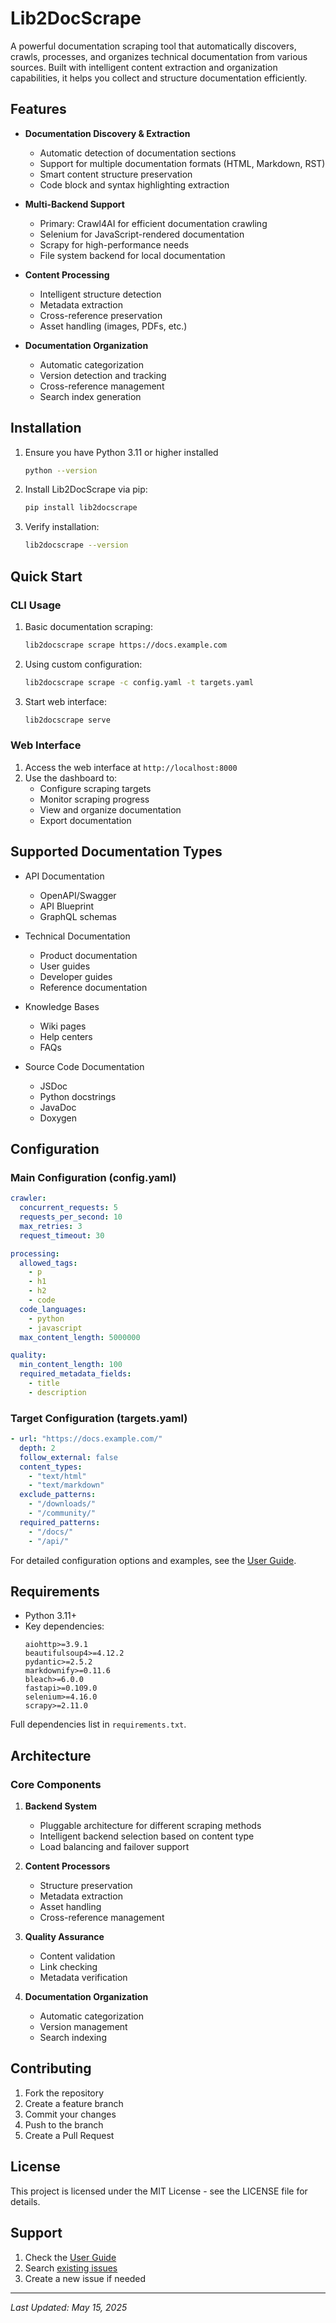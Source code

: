# Lib2DocScrape

A powerful documentation scraping tool that automatically discovers, crawls, processes, and organizes technical documentation from various sources. Built with intelligent content extraction and organization capabilities, it helps you collect and structure documentation efficiently.

## Features

- **Documentation Discovery & Extraction**
  - Automatic detection of documentation sections
  - Support for multiple documentation formats (HTML, Markdown, RST)
  - Smart content structure preservation
  - Code block and syntax highlighting extraction

- **Multi-Backend Support**
  - Primary: Crawl4AI for efficient documentation crawling
  - Selenium for JavaScript-rendered documentation
  - Scrapy for high-performance needs
  - File system backend for local documentation

- **Content Processing**
  - Intelligent structure detection
  - Metadata extraction
  - Cross-reference preservation
  - Asset handling (images, PDFs, etc.)

- **Documentation Organization**
  - Automatic categorization
  - Version detection and tracking
  - Cross-reference management
  - Search index generation

## Installation

1. Ensure you have Python 3.11 or higher installed
   ```bash
   python --version
   ```

2. Install Lib2DocScrape via pip:
   ```bash
   pip install lib2docscrape
   ```

3. Verify installation:
   ```bash
   lib2docscrape --version
   ```

## Quick Start

### CLI Usage

1. Basic documentation scraping:
   ```bash
   lib2docscrape scrape https://docs.example.com
   ```

2. Using custom configuration:
   ```bash
   lib2docscrape scrape -c config.yaml -t targets.yaml
   ```

3. Start web interface:
   ```bash
   lib2docscrape serve
   ```

### Web Interface

1. Access the web interface at `http://localhost:8000`
2. Use the dashboard to:
   - Configure scraping targets
   - Monitor scraping progress
   - View and organize documentation
   - Export documentation

## Supported Documentation Types

- API Documentation
  - OpenAPI/Swagger
  - API Blueprint
  - GraphQL schemas

- Technical Documentation
  - Product documentation
  - User guides
  - Developer guides
  - Reference documentation

- Knowledge Bases
  - Wiki pages
  - Help centers
  - FAQs

- Source Code Documentation
  - JSDoc
  - Python docstrings
  - JavaDoc
  - Doxygen

## Configuration

### Main Configuration (config.yaml)

```yaml
crawler:
  concurrent_requests: 5
  requests_per_second: 10
  max_retries: 3
  request_timeout: 30

processing:
  allowed_tags:
    - p
    - h1
    - h2
    - code
  code_languages:
    - python
    - javascript
  max_content_length: 5000000

quality:
  min_content_length: 100
  required_metadata_fields:
    - title
    - description
```

### Target Configuration (targets.yaml)

```yaml
- url: "https://docs.example.com/"
  depth: 2
  follow_external: false
  content_types:
    - "text/html"
    - "text/markdown"
  exclude_patterns:
    - "/downloads/"
    - "/community/"
  required_patterns:
    - "/docs/"
    - "/api/"
```

For detailed configuration options and examples, see the [User Guide](docs/user_guide.md).

## Requirements

- Python 3.11+
- Key dependencies:
  ```
  aiohttp>=3.9.1
  beautifulsoup4>=4.12.2
  pydantic>=2.5.2
  markdownify>=0.11.6
  bleach>=6.0.0
  fastapi>=0.109.0
  selenium>=4.16.0
  scrapy>=2.11.0
  ```

Full dependencies list in `requirements.txt`.

## Architecture

### Core Components

1. **Backend System**
   - Pluggable architecture for different scraping methods
   - Intelligent backend selection based on content type
   - Load balancing and failover support

2. **Content Processors**
   - Structure preservation
   - Metadata extraction
   - Asset handling
   - Cross-reference management

3. **Quality Assurance**
   - Content validation
   - Link checking
   - Metadata verification

4. **Documentation Organization**
   - Automatic categorization
   - Version management
   - Search indexing

## Contributing

1. Fork the repository
2. Create a feature branch
3. Commit your changes
4. Push to the branch
5. Create a Pull Request

## License

This project is licensed under the MIT License - see the LICENSE file for details.

## Support

1. Check the [User Guide](docs/user_guide.md)
2. Search [existing issues](https://github.com/yourusername/lib2docscrape/issues)
3. Create a new issue if needed

---

*Last Updated: May 15, 2025*
